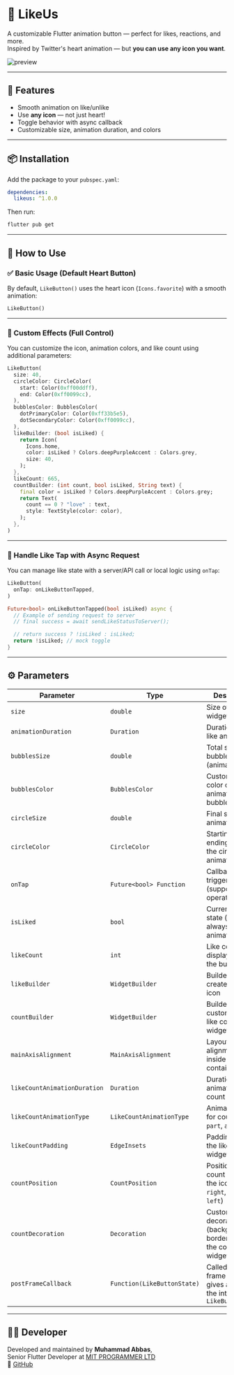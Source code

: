 # 🎉 LikeUs

A customizable Flutter animation button — perfect for likes, reactions, and more.  
Inspired by Twitter's heart animation — but **you can use any icon you want**.

![preview](https://development.mitprogrammer.com/likeus_package.gif)

---

## 🚀 Features

- Smooth animation on like/unlike
- Use **any icon** — not just heart!
- Toggle behavior with async callback
- Customizable size, animation duration, and colors

---

## 📦 Installation

Add the package to your `pubspec.yaml`:

```yaml
dependencies:
  likeus: ^1.0.0
```

Then run:

```bash
flutter pub get
```

---

## 🚀 How to Use

### ✅ Basic Usage (Default Heart Button)

By default, `LikeButton()` uses the heart icon (`Icons.favorite`) with a smooth animation:

```dart
LikeButton()
```

---

### 🎨 Custom Effects (Full Control)

You can customize the icon, animation colors, and like count using additional parameters:

```dart
LikeButton(
  size: 40,
  circleColor: CircleColor(
    start: Color(0xff00ddff),
    end: Color(0xff0099cc),
  ),
  bubblesColor: BubblesColor(
    dotPrimaryColor: Color(0xff33b5e5),
    dotSecondaryColor: Color(0xff0099cc),
  ),
  likeBuilder: (bool isLiked) {
    return Icon(
      Icons.home,
      color: isLiked ? Colors.deepPurpleAccent : Colors.grey,
      size: 40,
    );
  },
  likeCount: 665,
  countBuilder: (int count, bool isLiked, String text) {
    final color = isLiked ? Colors.deepPurpleAccent : Colors.grey;
    return Text(
      count == 0 ? "love" : text,
      style: TextStyle(color: color),
    );
  },
)
```

---

### 🔄 Handle Like Tap with Async Request

You can manage like state with a server/API call or local logic using `onTap`:

```dart
LikeButton(
  onTap: onLikeButtonTapped,
)

Future<bool> onLikeButtonTapped(bool isLiked) async {
  // Example of sending request to server
  // final success = await sendLikeStatusToServer();

  // return success ? !isLiked : isLiked;
  return !isLiked; // mock toggle
}
```

---

## ⚙️ Parameters

| **Parameter**                | **Type**                | **Description**                                                                            | **Default**                        |
|-----------------------------|-------------------------|--------------------------------------------------------------------------------------------|------------------------------------|
| `size`                      | `double`                | Size of the like widget                                                                    | `30.0`                             |
| `animationDuration`         | `Duration`              | Duration of the like animation                                                             | `Duration(milliseconds: 1000)`     |
| `bubblesSize`               | `double`                | Total size of the bubbles (animated dots)                                                  | `size * 2.0`                       |
| `bubblesColor`              | `BubblesColor`          | Customize the color of animated bubbles                                                    | Default colors                     |
| `circleSize`                | `double`                | Final size of the animated circle                                                          | `size * 0.8`                       |
| `circleColor`               | `CircleColor`           | Starting and ending colors of the circle animation                                         | Default colors                     |
| `onTap`                     | `Future<bool> Function` | Callback triggered on tap (supports async operations)                                      | `null`                             |
| `isLiked`                   | `bool`                  | Current liked state (if `null`, always shows animation)                                    | `false`                            |
| `likeCount`                 | `int`                   | Like count to display beside the button                                                    | `null`                             |
| `likeBuilder`              | `WidgetBuilder`         | Builder to create the like icon                                                            | `null`                             |
| `countBuilder`             | `WidgetBuilder`         | Builder to customize the like count text widget                                            | `null`                             |
| `mainAxisAlignment`         | `MainAxisAlignment`     | Layout alignment inside the container                                                      | `MainAxisAlignment.center`         |
| `likeCountAnimationDuration`| `Duration`              | Duration to animate like count                                                             | `Duration(milliseconds: 500)`      |
| `likeCountAnimationType`    | `LikeCountAnimationType`| Animation style for count (`none`, `part`, `all`)                                          | `LikeCountAnimationType.part`      |
| `likeCountPadding`          | `EdgeInsets`            | Padding around the like count widget                                                       | `EdgeInsets.only(left: 3.0)`       |
| `countPosition`             | `CountPosition`         | Position of the count relative to the icon (`top`, `right`, `bottom`, `left`)              | `CountPosition.right`              |
| `countDecoration`           | `Decoration`            | Custom decoration (background, border, etc.) for the count widget                          | `null`                             |
| `postFrameCallback`         | `Function(LikeButtonState)` | Called on first frame render, gives access to the internal `LikeButtonState`         | `null`                             |

---

## 👨‍💻 Developer

Developed and maintained by **Muhammad Abbas**,  
Senior Flutter Developer at [MIT PROGRAMMER LTD](https://mitprogrammer.com)  
🔗 [GitHub](https://github.com/Abbas355)
